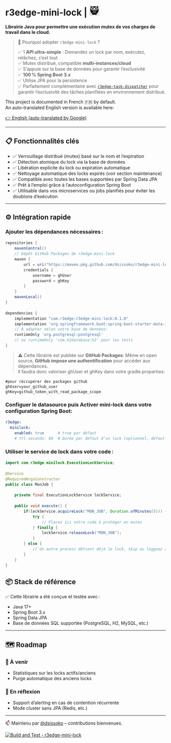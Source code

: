 # r3edge-mini-lock | ![Logo](logo_ds.png)

**Librairie Java pour permettre une exécution mutex de vos charges de travail dans le cloud.**

> 🚀 Pourquoi adopter `r3edge-mini-lock` ?
>
> ✅ 1 **API ultra-simple** : Demandez un lock par nom, exécutez, relâchez, c’est tout  
> ✅ Mutex distribué, compatible **multi-instances/cloud**  
> ✅ S’appuie sur la base de données pour garantir l’exclusivité  
> ✅ **100 % Spring Boot 3.x**  
> ✅ Utilise JPA pour la persistence  
> ✅ Parfaitement complémentaire avec [`r3edge-task-dispatcher`](https://github.com/dsissoko/r3edge-task-dispatcher) pour garantir l’exclusivité des tâches planifiées en environnement distribué. 

This project is documented in French 🇫🇷 by default.  
An auto-translated English version is available here:

[👉 English (auto-translated by Google)](https://translate.google.com/translate?sl=auto&tl=en&u=https://github.com/dsissoko/r3edge-mini-lock)

---

## 📋 Fonctionnalités clés

- ✅ Verrouillage distribué (mutex) basé sur le nom et l’expiration  
- ✅ Détection atomique du lock via la base de données  
- ✅ Libération explicite du lock ou expiration automatique  
- ✅ Nettoyage automatique des locks expirés (voir section maintenance)  
- ✅ Compatible avec toutes les bases supportées par Spring Data JPA  
- ✅ Prêt à l’emploi grâce à l’autoconfiguration Spring Boot  
- ✅ Utilisable dans vos microservices ou jobs planifiés pour éviter les doublons d’exécution

---

## ⚙️ Intégration rapide

### Ajouter les dépendances nécessaires :

```groovy
repositories {
    mavenCentral()
    // Dépôt GitHub Packages de r3edge-mini-lock
    maven {
        url = uri("https://maven.pkg.github.com/dsissoko/r3edge-mini-lock")
        credentials {
            username = ghUser
            password = ghKey
        }
    }
    mavenLocal()
}

dependencies {
    implementation "com.r3edge:r3edge-mini-lock:0.1.0"
    implementation 'org.springframework.boot:spring-boot-starter-data-jpa'
    // À adapter selon votre base de données:
    runtimeOnly 'org.postgresql:postgresql'
    // ou runtimeOnly 'com.h2database:h2' pour les tests
}
```

> ⚠️ Cette librairie est publiée sur **GitHub Packages**: Même en open source, **GitHub impose une authentification** pour accéder aux dépendances.  
> Il faudra donc valoriser ghUser et ghKey dans votre gradle.properties:

```properties
#pour réccupérer des packages github 
ghUser=your_github_user
ghKey=github_token_with_read_package_scope
```

### Configuer le **datasource** puis Activer mini-lock dans votre configuration Spring Boot:

```yaml
r3edge:
  minilock:
    enabled: true      # true par défaut
    # ttl-seconds: 60  # Durée par défaut d’un lock (optionnel, défaut : 60s)
```

### Utiliser le service de lock dans votre code :

```java
import com.r3edge.minilock.ExecutionLockService;

@Service
@RequiredArgsConstructor
public class MonJob {

    private final ExecutionLockService lockService;

    public void execute() {
        if(lockService.acquireLock("MON_JOB", Duration.ofMinutes(5))) {
            try {
                // Placez ici votre code à protéger en mutex
            } finally {
                lockService.releaseLock("MON_JOB");
            }
        } else {
            // Un autre process détient déjà le lock, skip ou logguez à votre convenance
        }
    }
}
```

## 📦 Stack de référence

✅ Cette librairie a été conçue et testée avec :

- Java 17+
- Spring Boot 3.x
- Spring Data JPA
- Base de données SQL supportée (PostgreSQL, H2, MySQL, etc.)

---

## 🗺️ Roadmap

### 🔧 À venir
- Statistiques sur les locks actifs/anciens
- Purge automatique des anciens locks

### 🧠 En réflexion
- Support d’alerting en cas de contention récurrente
- Mode cluster sans JPA (Redis, etc.)

---

📫 Maintenu par [@dsissoko](https://github.com/dsissoko) – contributions bienvenues.

[![Build and Test - r3edge-mini-lock](https://github.com/dsissoko/r3edge-mini-lock/actions/workflows/cicd_code.yml/badge.svg)](https://github.com/dsissoko/r3edge-mini-lock/actions/workflows/cicd_code.yml)

